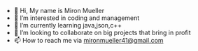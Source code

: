- 👋 Hi, My name is Miron Mueller
- 👀 I’m interested in coding and management 
- 🌱 I’m currently learning java,json,c++
- 💞️ I’m looking to collaborate on big projects that bring in profit
- 📫 How to reach me via mironmueller41@gmail.com

<!---
mironmueller/mironmueller is a ✨ special ✨ repository because its `README.md` (this file) appears on your GitHub profile.
You can click the Preview link to take a look at your changes.
--->
